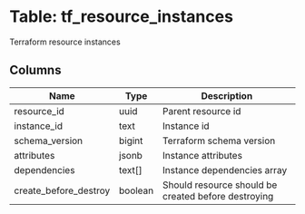 
# Table: tf_resource_instances
Terraform resource instances
## Columns
| Name        | Type           | Description  |
| ------------- | ------------- | -----  |
|resource_id|uuid|Parent resource id|
|instance_id|text|Instance id|
|schema_version|bigint|Terraform schema version|
|attributes|jsonb|Instance attributes|
|dependencies|text[]|Instance dependencies array|
|create_before_destroy|boolean|Should resource should be created before destroying|
